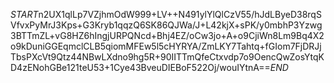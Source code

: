 $START$n2UX1qlLp7VZjhmOdW999+LV++N491ylYlQlCzV55/hJdLByeD38rqSVfvxPyMrJ3Kps+G3Kryb1qqzQ6SK86QJWa/J+L42kjX+sPK/y0mbhP3Yzwg3BTTmZL+vG8HZ6hIngjURPQNcd+Bhj4EZ/oCw3jo+A+o9CjiWn8Lm9Bq4X2o9kDuniGGEqmclCLB5qiomMFEw5l5cHYRYA/ZmLKY7Tahtq+fGIom7FjDRJjTbsPXcVt9Qtz44NBwLXdno9hg5R+90IITTmQfeCtxvdp7o9OencQwZosYtqKD4zENohGBe121teU53+1Cye43BveuDIEBoF522Oj/wouIYtnA==$END$